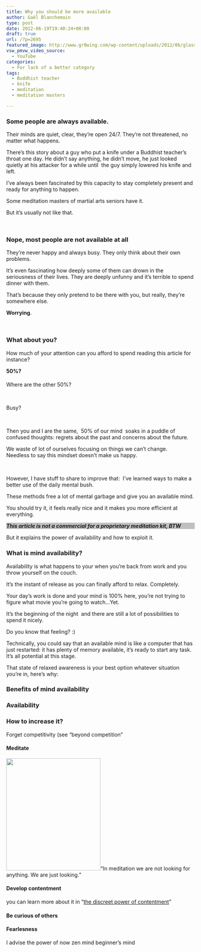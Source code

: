 ```yaml
---
title: Why you should be more available
author: Gaël Blanchemain
type: post
date: 2012-06-19T19:40:24+00:00
draft: true
url: /?p=2695
featured_image: http://www.gr0wing.com/wp-content/uploads/2012/06/glass-of-water.jpg
vsw_pmvw_video_source:
  - YouTube
categories:
  - For lack of a better category
tags:
  - Buddhist teacher
  - knife
  - meditation
  - meditation masters

---
```

### 

### 

### Some people are always available.

Their minds are quiet, clear, they&#8217;re open 24/7. They&#8217;re not threatened, no matter what happens.

There&#8217;s this story about a guy who put a knife under a Buddhist teacher&#8217;s throat one day. He didn&#8217;t say anything, he didn&#8217;t move, he just looked quietly at his attacker for a while until  the guy simply lowered his knife and left.

I&#8217;ve always been fascinated by this capacity to stay completely present and ready for anything to happen.

Some meditation masters of martial arts seniors have it.

But it&#8217;s usually not like that.

&nbsp;

### Nope, most people are not available at all

They&#8217;re never happy and always busy. They only think about their own problems.

It&#8217;s even fascinating how deeply some of them can drown in the seriousness of their lives. They are deeply unfunny and it&#8217;s terrible to spend dinner with them.

That&#8217;s because they only pretend to be there with you, but really, they&#8217;re somewhere else.

**Worrying**.

&nbsp;

### What about you?

How much of your attention can you afford to spend reading this article for instance?

**50%?**

#### 

Where are the other 50%?

&nbsp;

Busy?

&nbsp;

Then you and I are the same,  50% of our mind  soaks in a puddle of confused thoughts: regrets about the past and concerns about the future.

We waste of lot of ourselves focusing on things we can&#8217;t change.  
Needless to say this mindset doesn&#8217;t make us happy.

&nbsp;

However, I have stuff to share to improve that:  I&#8217;ve learned ways to make a better use of the daily mental bush.

These methods free a lot of mental garbage and give you an available mind.

You should try it, it feels really nice and it makes you more efficient at everything.

<p style="background: silver;">
  <em style="font-weight: bold;"><strong>This article is not a commercial for a proprietary meditation kit, BTW</strong></em>
</p>

But it explains the power of availability and how to exploit it.

### 

### What is mind availability?

Availability is what happens to your when you&#8217;re back from work and you throw yourself on the couch.

It&#8217;s the instant of release as you can finally afford to relax. Completely.

Your day&#8217;s work is done and your mind is 100% here, you&#8217;re not trying to figure what movie you&#8217;re going to watch&#8230;Yet.

It&#8217;s the beginning of the night  and there are still a lot of possibilities to spend it nicely.

Do you know that feeling? :)

Technically, you could say that an available mind is like a computer that has just restarted: it has plenty of memory available, it&#8217;s ready to start any task. It&#8217;s all potential at this stage.

That state of relaxed awareness is your best option whatever situation you&#8217;re in, here&#8217;s why:

### 

### Benefits of mind availability

#### 

#### 

### Availability

### How to increase it?

Forget competitivity (see &#8220;beyond competition&#8221;

#### Meditate

[<img class="alignleft size-medium wp-image-2740" title="Shunriu-Suzuki-meditation" alt="" src="http://www.gr0wing.com/wp-content/uploads/2012/06/Shunriu-Suzuki-meditation-252x300.jpg" width="252" height="300" srcset="https://www.gr0wing.com/wp-content/uploads/2012/06/Shunriu-Suzuki-meditation-252x300.jpg 252w, https://www.gr0wing.com/wp-content/uploads/2012/06/Shunriu-Suzuki-meditation-588x698.jpg 588w, https://www.gr0wing.com/wp-content/uploads/2012/06/Shunriu-Suzuki-meditation.jpg 862w" sizes="(max-width: 252px) 100vw, 252px" />][1]&#8220;In meditation we are not looking for anything. We are just looking.&#8221;

#### Develop contentment

you can learn more about it in &#8220;<a title="The discreet power of contentment" href="http://www.gr0wing.com/the-discreet-power-of-contentment/" target="_blank">the discreet power of contentment</a>&#8221;

#### Be curious of others

#### Fearlesness

I advise the power of now zen mind beginner&#8217;s mind

 [1]: http://www.gr0wing.com/wp-content/uploads/2012/06/Shunriu-Suzuki-meditation.jpg